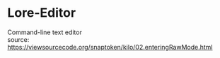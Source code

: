 # Lore-Editor
Command-line text editor  
source: https://viewsourcecode.org/snaptoken/kilo/02.enteringRawMode.html
